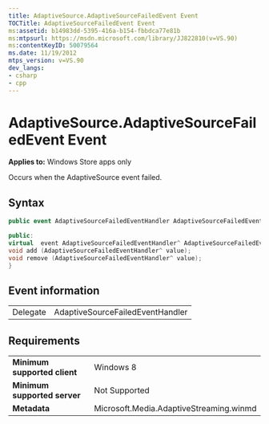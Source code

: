 ```yaml
---
title: AdaptiveSource.AdaptiveSourceFailedEvent Event
TOCTitle: AdaptiveSourceFailedEvent Event
ms:assetid: b14983dd-5395-416a-b154-fbbdca77e81b
ms:mtpsurl: https://msdn.microsoft.com/library/JJ822810(v=VS.90)
ms:contentKeyID: 50079564
ms.date: 11/19/2012
mtps_version: v=VS.90
dev_langs:
- csharp
- cpp
---
```


# AdaptiveSource.AdaptiveSourceFailedEvent Event

**Applies to:** Windows Store apps only

Occurs when the AdaptiveSource event failed.

## Syntax

```csharp
public event AdaptiveSourceFailedEventHandler AdaptiveSourceFailedEvent
```

```cpp
public:
virtual  event AdaptiveSourceFailedEventHandler^ AdaptiveSourceFailedEvent {
void add (AdaptiveSourceFailedEventHandler^ value);
void remove (AdaptiveSourceFailedEventHandler^ value);
}
```

## Event information

|||
|--- |--- |
|Delegate|AdaptiveSourceFailedEventHandler|

## Requirements

|||
|--- |--- |
|**Minimum supported client**|Windows 8|
|**Minimum supported server**|Not Supported|
|**Metadata**|Microsoft.Media.AdaptiveStreaming.winmd|
